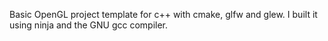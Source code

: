 Basic OpenGL project template for c++ with cmake, glfw and glew. I built it using ninja and the GNU gcc compiler.
